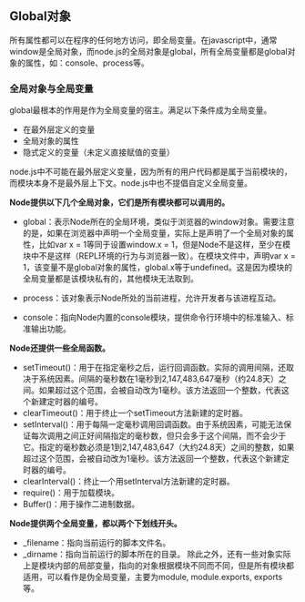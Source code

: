 
## Global对象

所有属性都可以在程序的任何地方访问，即全局变量。在javascript中，通常window是全局对象，而node.js的全局对象是global，所有全局变量都是global对象的属性，如：console、process等。


### 全局对象与全局变量
global最根本的作用是作为全局变量的宿主。满足以下条件成为全局变量。

- 在最外层定义的变量
- 全局对象的属性
- 隐式定义的变量（未定义直接赋值的变量）

node.js中不可能在最外层定义变量，因为所有的用户代码都是属于当前模块的，而模块本身不是最外层上下文。node.js中也不提倡自定义全局变量。

**Node提供以下几个全局对象，它们是所有模块都可以调用的。**
- global：表示Node所在的全局环境，类似于浏览器的window对象。需要注意的是，如果在浏览器中声明一个全局变量，实际上是声明了一个全局对象的属性，比如var x = 1等同于设置window.x = 1，但是Node不是这样，至少在模块中不是这样（REPL环境的行为与浏览器一致）。在模块文件中，声明var x = 1，该变量不是global对象的属性，global.x等于undefined。这是因为模块的全局变量都是该模块私有的，其他模块无法取到。

- process：该对象表示Node所处的当前进程，允许开发者与该进程互动。

- console：指向Node内置的console模块，提供命令行环境中的标准输入、标准输出功能。

**Node还提供一些全局函数。**
- setTimeout()：用于在指定毫秒之后，运行回调函数。实际的调用间隔，还取决于系统因素。间隔的毫秒数在1毫秒到2,147,483,647毫秒（约24.8天）之间。如果超过这个范围，会被自动改为1毫秒。该方法返回一个整数，代表这个新建定时器的编号。
- clearTimeout()：用于终止一个setTimeout方法新建的定时器。
- setInterval()：用于每隔一定毫秒调用回调函数。由于系统因素，可能无法保证每次调用之间正好间隔指定的毫秒数，但只会多于这个间隔，而不会少于它。指定的毫秒数必须是1到2,147,483,647（大约24.8天）之间的整数，如果超过这个范围，会被自动改为1毫秒。该方法返回一个整数，代表这个新建定时器的编号。
- clearInterval()：终止一个用setInterval方法新建的定时器。
- require()：用于加载模块。
- Buffer()：用于操作二进制数据。

**Node提供两个全局变量，都以两个下划线开头。**
* _filename：指向当前运行的脚本文件名。
* _dirname：指向当前运行的脚本所在的目录。
除此之外，还有一些对象实际上是模块内部的局部变量，指向的对象根据模块不同而不同，但是所有模块都适用，可以看作是伪全局变量，主要为module, module.exports, exports等。

